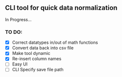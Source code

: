 ## CLI tool for quick data normalization 

In Progress...

### TO DO:
- [x] Correct datatypes in/out of math functions
- [x] Convert data back into csv file
- [x] Make tool dynamic
- [x] Re-insert column names
- [ ] Easy UI
- [ ] CLI Specify save file path 
